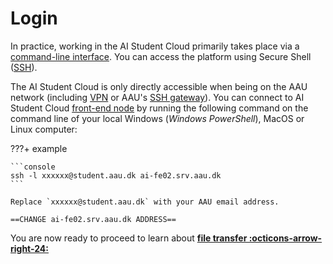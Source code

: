 # Login
In practice, working in the AI Student Cloud primarily takes place via a [command-line interface](https://en.wikipedia.org/wiki/Command-line_interface). You can access the platform using Secure Shell ([SSH](https://wiki.archlinux.org/index.php/OpenSSH#Client_usage)).

The AI Student Cloud is only directly accessible when being on the AAU network (including [VPN](https://www.en.its.aau.dk/instructions/vpn) or AAU's [SSH gateway](https://www.en.its.aau.dk/instructions/ssh)). You can connect to AI Student Cloud [front-end node](/glossery/#front-end-node) by running the following command on the command line of your local Windows (*Windows PowerShell*), MacOS or Linux computer:

???+ example

    ```console
    ssh -l xxxxxx@student.aau.dk ai-fe02.srv.aau.dk
    ```

    Replace `xxxxxx@student.aau.dk` with your AAU email address.
    
    ==CHANGE ai-fe02.srv.aau.dk ADDRESS==

You are now ready to proceed to learn about <span style="color: var(--md-primary-fg-color); font-weight: 700;"><a href="/getting-started/file-transfer">file transfer :octicons-arrow-right-24:</a></span>
